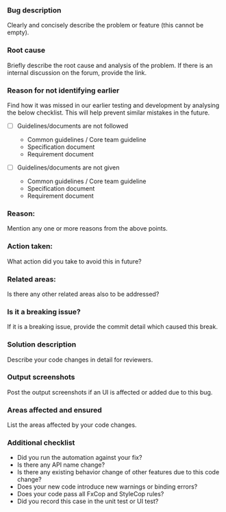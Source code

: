 ### Bug description

Clearly and concisely describe the problem or feature (this cannot be empty).

### Root cause

Briefly describe the root cause and analysis of the problem.
If there is an internal discussion on the forum, provide the link.

### Reason for not identifying earlier

Find how it was missed in our earlier testing and development by analysing the below checklist. This will help prevent similar mistakes in the future. 

 - [ ] Guidelines/documents are not followed

    - Common guidelines / Core team guideline
    - Specification document
    - Requirement document

 - [ ] Guidelines/documents are not given


    - Common guidelines / Core team guideline
    - Specification document
    - Requirement document


### Reason:
Mention any one or more reasons from the above points.

### Action taken:

What action did you take to avoid this in future?

### Related areas:

Is there any other related areas also to be addressed?


### Is it a breaking issue?

If it is a breaking issue, provide the commit detail which caused this break.

### Solution description

Describe your code changes in detail for reviewers.

### Output screenshots

Post the output screenshots if an UI is affected or added due to this bug.

### Areas affected and ensured

List the areas affected by your code changes.

### Additional checklist

  - Did you run the automation against your fix?
  - Is there any API name change?
  - Is there any existing behavior change of other features due to this code change?
  - Does your new code introduce new warnings or binding errors?
  - Does your code pass all FxCop and StyleCop rules?
  - Did you record this case in the unit test or UI test?